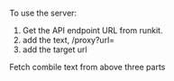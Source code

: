 To use the server:

1. Get the API endpoint URL from runkit.
2. add the text, /proxy?url=
3. add the target url

Fetch combile text from above three parts
